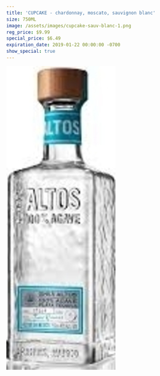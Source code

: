 ```yaml
---
title: 'CUPCAKE - chardonnay, moscato, sauvignon blanc'
size: 750ML
image: /assets/images/cupcake-sauv-blanc-1.png
reg_price: $9.99
special_price: $6.49
expiration_date: 2019-01-22 00:00:00 -0700
show_special: true
---
```


![](/assets/images/versions/olmeca-2-1---x----288-800x---.jpg)